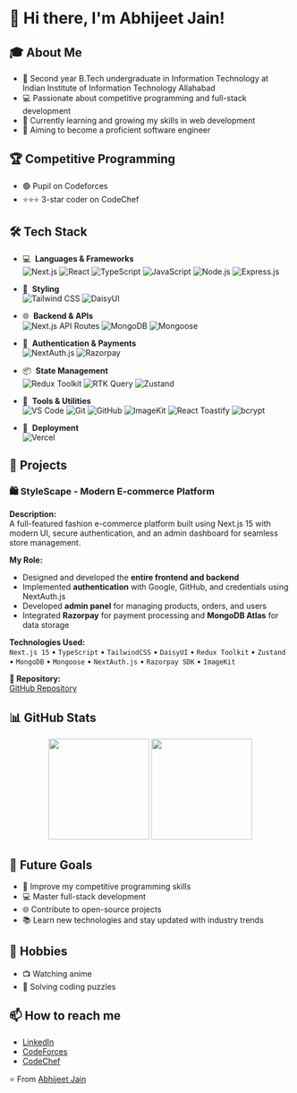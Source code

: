# 👋 Hi there, I'm Abhijeet Jain!

## 🎓 About Me
- 🏫 Second year B.Tech undergraduate in Information Technology at Indian Institute of Information Technology Allahabad
- 💻 Passionate about competitive programming and full-stack development
- 🌱 Currently learning and growing my skills in web development
- 🎯 Aiming to become a proficient software engineer

## 🏆 Competitive Programming
- 🟢 Pupil on Codeforces
- ⭐⭐⭐ 3-star coder on CodeChef

## 🛠 Tech Stack

- 💻 &nbsp;**Languages & Frameworks**  
  ![Next.js](https://img.shields.io/badge/-Next.js-333333?style=flat&logo=nextdotjs)
  ![React](https://img.shields.io/badge/-React-333333?style=flat&logo=react)
  ![TypeScript](https://img.shields.io/badge/-TypeScript-333333?style=flat&logo=typescript)
  ![JavaScript](https://img.shields.io/badge/-JavaScript-333333?style=flat&logo=javascript)
  ![Node.js](https://img.shields.io/badge/-Node.js-333333?style=flat&logo=node.js)
  ![Express.js](https://img.shields.io/badge/-Express.js-333333?style=flat&logo=express)

- 🎨 &nbsp;**Styling**  
  ![Tailwind CSS](https://img.shields.io/badge/-Tailwind%20CSS-333333?style=flat&logo=tailwind-css)
  ![DaisyUI](https://img.shields.io/badge/-DaisyUI-333333?style=flat&logo=daisyui)

- 🌐 &nbsp;**Backend & APIs**  
  ![Next.js API Routes](https://img.shields.io/badge/-API%20Routes-333333?style=flat&logo=vercel)
  ![MongoDB](https://img.shields.io/badge/-MongoDB-333333?style=flat&logo=mongodb)
  ![Mongoose](https://img.shields.io/badge/-Mongoose-333333?style=flat&logo=mongoose)

- 🔐 &nbsp;**Authentication & Payments**  
  ![NextAuth.js](https://img.shields.io/badge/-NextAuth.js-333333?style=flat&logo=next.js)
  ![Razorpay](https://img.shields.io/badge/-Razorpay-333333?style=flat&logo=razorpay)

- 📦 &nbsp;**State Management**  
  ![Redux Toolkit](https://img.shields.io/badge/-Redux%20Toolkit-333333?style=flat&logo=redux)
  ![RTK Query](https://img.shields.io/badge/-RTK%20Query-333333?style=flat&logo=redux)
  ![Zustand](https://img.shields.io/badge/-Zustand-333333?style=flat&logo=zustand)

- 🧰 &nbsp;**Tools & Utilities**  
  ![VS Code](https://img.shields.io/badge/-VS%20Code-333333?style=flat&logo=visual-studio-code&logoColor=007ACC)
  ![Git](https://img.shields.io/badge/-Git-333333?style=flat&logo=git)
  ![GitHub](https://img.shields.io/badge/-GitHub-333333?style=flat&logo=github)
  ![ImageKit](https://img.shields.io/badge/-ImageKit-333333?style=flat&logo=imagekit)
  ![React Toastify](https://img.shields.io/badge/-React%20Toastify-333333?style=flat&logo=react)
  ![bcrypt](https://img.shields.io/badge/-bcrypt-333333?style=flat&logo=)

- 🚀 &nbsp;**Deployment**  
  ![Vercel](https://img.shields.io/badge/-Vercel-333333?style=flat&logo=vercel)


## 🌟 Projects

### 🛍️ StyleScape - Modern E-commerce Platform

**Description:**  
A full-featured fashion e-commerce platform built using Next.js 15 with modern UI, secure authentication, and an admin dashboard for seamless store management.

**My Role:**  
- Designed and developed the **entire frontend and backend**
- Implemented **authentication** with Google, GitHub, and credentials using NextAuth.js
- Developed **admin panel** for managing products, orders, and users
- Integrated **Razorpay** for payment processing and **MongoDB Atlas** for data storage

**Technologies Used:**  
`Next.js 15` • `TypeScript` • `TailwindCSS` • `DaisyUI` • `Redux Toolkit` • `Zustand` • `MongoDB` • `Mongoose` • `NextAuth.js` • `Razorpay SDK` • `ImageKit`

**🔗 Repository:**  
[GitHub Repository](https://github.com/Aj-Levi/Style-Scape)

## 📊 GitHub Stats
<p align="center">
  <img height="180em" src="https://github-readme-stats.vercel.app/api?username=Aj-Levi&show_icons=true&theme=radical&v=2" />
  <img height="180em" src="https://github-readme-stats.vercel.app/api/top-langs/?username=Aj-Levi&layout=compact&theme=radical&v=2" />
</p>

## 🎯 Future Goals
- 🚀 Improve my competitive programming skills
- 💻 Master full-stack development
- 🌐 Contribute to open-source projects
- 📚 Learn new technologies and stay updated with industry trends

## 🎨 Hobbies
- 📺 Watching anime
- 🧠 Solving coding puzzles

## 📫 How to reach me
- [LinkedIn](https://www.linkedin.com/in/abhijeet-jain-84486a313)
- [CodeForces](https://codeforces.com/profile/Abhijeet_Jain)
- [CodeChef](https://www.codechef.com/users/abhijeet_jain3)

⭐️ From [Abhijeet Jain](https://github.com/Aj-Levi)

